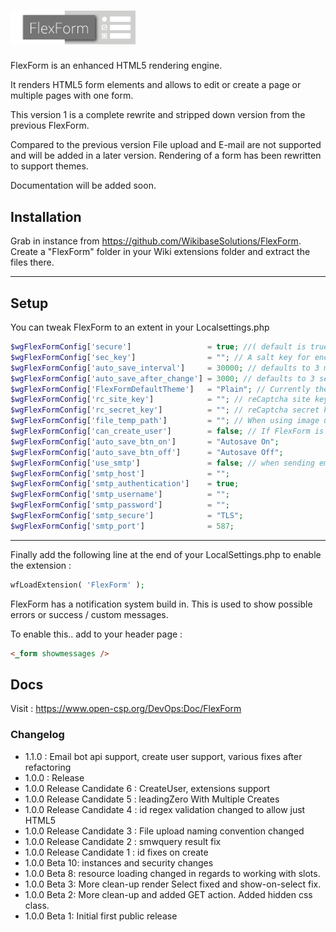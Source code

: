
# <img alt="FlexForm" width="200" src="FlexForm-logo.png">


FlexForm is an enhanced HTML5 rendering engine.

It renders HTML5 form elements and allows to edit or create a page or multiple pages with one form.

This version 1 is a complete rewrite and stripped down version from the previous FlexForm.

Compared to the previous version File upload and E-mail are not supported and will be added in a later version. Rendering of a form has been rewritten to support themes.

Documentation will be added soon.



## Installation

Grab in instance from https://github.com/WikibaseSolutions/FlexForm.
Create a "FlexForm" folder in your Wiki extensions folder and extract the files there.

---

## Setup

You can tweak FlexForm to an extent in your Localsettings.php
```php
$wgFlexFormConfig['secure']                 = true; //( default is true ). Will render form that make no sense when inspected in the browser
$wgFlexFormConfig['sec_key']                = ""; // A salt key for encryption. Used together with "secure" option. Must be set when using multiple instances of a wiki
$wgFlexFormConfig['auto_save_interval']     = 30000; // defaults to 3 minutes.
$wgFlexFormConfig['auto_save_after_change'] = 3000; // defaults to 3 seconds after last change
$wgFlexFormConfig['FlexFormDefaultTheme']   = "Plain"; // Currently the only form
$wgFlexFormConfig['rc_site_key']            = ""; // reCaptcha site key
$wgFlexFormConfig['rc_secret_key']          = ""; // reCaptcha secret key
$wgFlexFormConfig['file_temp_path']         = ""; // When using image upload conversion, we need a place to temporarily store images.
$wgFlexFormConfig['can_create_user']        = false; // If FlexForm is allowed to create new users
$wgFlexFormConfig['auto_save_btn_on']       = "Autosave On";
$wgFlexFormConfig['auto_save_btn_off']      = "Autosave Off";
$wgFlexFormConfig['use_smtp']               = false; // when sending email, should we use separate smtp ?
$wgFlexFormConfig['smtp_host']              = "";
$wgFlexFormConfig['smtp_authentication']    = true;
$wgFlexFormConfig['smtp_username']          = "";
$wgFlexFormConfig['smtp_password']          = "";
$wgFlexFormConfig['smtp_secure']            = "TLS";
$wgFlexFormConfig['smtp_port']              = 587;
```
---

Finally add the following line at the end of your LocalSettings.php to enable the extension :
```php
wfLoadExtension( 'FlexForm' );
```

FlexForm has a notification system build in. This is used to show possible errors or success / custom  messages.

To enable this.. add to your header page :
```html
<_form showmessages />
```

## Docs
Visit : https://www.open-csp.org/DevOps:Doc/FlexForm


### Changelog
* 1.1.0 : Email bot api support, create user support, various fixes after refactoring
* 1.0.0 : Release
* 1.0.0 Release Candidate 6 : CreateUser, extensions support
* 1.0.0 Release Candidate 5 : leadingZero With Multiple Creates
* 1.0.0 Release Candidate 4 : id regex validation changed to allow just HTML5
* 1.0.0 Release Candidate 3 : File upload naming convention changed
* 1.0.0 Release Candidate 2 : smwquery result fix
* 1.0.0 Release Candidate 1 : id fixes on create
* 1.0.0 Beta 10: instances and security changes
* 1.0.0 Beta 8: resource loading changed in regards to working with slots.
* 1.0.0 Beta 3: More clean-up render Select fixed and show-on-select fix.
* 1.0.0 Beta 2: More clean-up and added GET action. Added hidden css class.
* 1.0.0 Beta 1: Initial first public release
